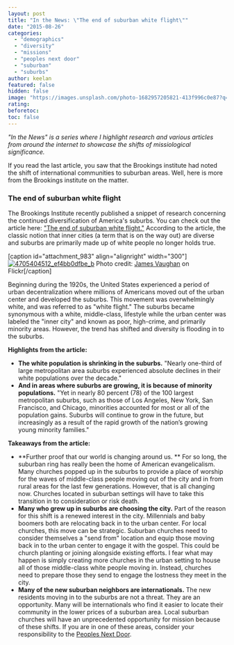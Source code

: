 ```yaml
---
layout: post
title: "In the News: \"The end of suburban white flight\""
date: "2015-08-26"
categories: 
  - "demographics"
  - "diversity"
  - "missions"
  - "peoples next door"
  - "suburban"
  - "suburbs"
author: keelan
featured: false
hidden: false
image: "https://images.unsplash.com/photo-1682957205821-413f996c0e87?q=80&w=1974&auto=format&fit=crop&ixlib=rb-4.0.3&ixid=M3wxMjA3fDB8MHxwaG90by1wYWdlfHx8fGVufDB8fHx8fA%3D%3D"
rating:
beforetoc:
toc: false
---
```


_"In the News" is a series where I highlight research and various articles from around the internet to showcase the shifts of missiological significance._ 

If you read the last article, you saw that the Brookings institute had noted the shift of international communities to suburban areas. Well, here is more from the Brookings institute on the matter.

### The end of suburban white flight

The Brookings Institute recently published a snippet of research concerning the continued diversification of America's suburbs. You can check out the article here: ["The end of suburban white flight."](http://www.brookings.edu/blogs/the-avenue/posts/2015/07/23-suburban-white-flight-frey) According to the article, the classic notion that inner cities (a term that is on the way out) are diverse and suburbs are primarily made up of white people no longer holds true.

\[caption id="attachment\_983" align="alignright" width="300"\][![4705404512_ef4bb0dfbe_b](https://keelancook.files.wordpress.com/2020/08/92691-4705404512_ef4bb0dfbe_b.jpg?w=300&h=209)](https://keelancook.files.wordpress.com/2020/08/92691-4705404512_ef4bb0dfbe_b.jpg) Photo credit: [James Vaughan](https://www.flickr.com/photos/x-ray_delta_one/4705404512/in/photolist-8aNqQ1-83h9tX-7Swwyw-8iXmvp-7nUUPR-7ptzJA-7ppGii-839ZTh-7n2iDE-7nVhHt-7nUQep-7nZ6ML-8euNMt-7VxfAN-7MsPaM-7Hwzdq-8rSf9E-82121J-8nkSMv-7ZZuvs-7Vx5QA-7SWFS5-849VLE-7P9zNv-7i9xMa-8b3WQL-7SwwC3-7ptzpA-7oEdyW-7MwM4j-7L4c7R-7m8gKM-8aZDbX-849WS3-7ZZuh9-7Vg3am-7ptzrU-7mhNUH-7mmW6r-7iDpcS-6YzPjf-8u5wvJ-8noZBu-7Vu1ov-7Qm8UZ-8aZDtD-8ugVUz-7k9DXB-7LHQxB-87Knmy) on Flickr\[/caption\]

Beginning during the 1920s, the United States experienced a period of urban decentralization where millions of Americans moved out of the urban center and developed the suburbs. This movement was overwhelmingly white, and was referred to as "white flight." The suburbs became synonymous with a white, middle-class, lifestyle while the urban center was labeled the "inner city" and known as poor, high-crime, and primarily minority areas. However, the trend has shifted and diversity is flooding in to the suburbs.

**Highlights from the article:**

- **The white population is shrinking in the suburbs.** "Nearly one-third of large metropolitan area suburbs experienced absolute declines in their white populations over the decade."
- **And in areas where suburbs are growing, it is because of minority populations.** "Yet in nearly 80 percent (78) of the 100 largest metropolitan suburbs, such as those of Los Angeles, New York, San Francisco, and Chicago, minorities accounted for most or all of the population gains. Suburbs will continue to grow in the future, but increasingly as a result of the rapid growth of the nation’s growing young minority families."

**Takeaways from the article:**

- **Further proof that our world is changing around us. ** For so long, the suburban ring has really been the home of American evangelicalism. Many churches popped up in the suburbs to provide a place of worship for the waves of middle-class people moving out of the city and in from rural areas for the last few generations. However, that is all changing now. Churches located in suburban settings will have to take this transition in to consideration or risk death.
- **Many who grew up in suburbs are choosing the city.** Part of the reason for this shift is a renewed interest in the city. Millennials and baby boomers both are relocating back in to the urban center. For local churches, this move can be strategic. Suburban churches need to consider themselves a "send from" location and equip those moving back in to the urban center to engage it with the gospel. This could be church planting or joining alongside existing efforts. I fear what may happen is simply creating more churches in the urban setting to house all of those middle-class white people moving in. Instead, churches need to prepare those they send to engage the lostness they meet in the city.
- **Many of the new suburban neighbors are internationals.** The new residents moving in to the suburbs are not a threat. They are an opportunity. Many will be internationals who find it easier to locate their community in the lower prices of a suburban area. Local suburban churches will have an unprecedented opportunity for mission because of these shifts. If you are in one of these areas, consider your responsibility to the [Peoples Next Door](http://blog.keelancook.com/2015/07/the-peoples-next-door.html).
